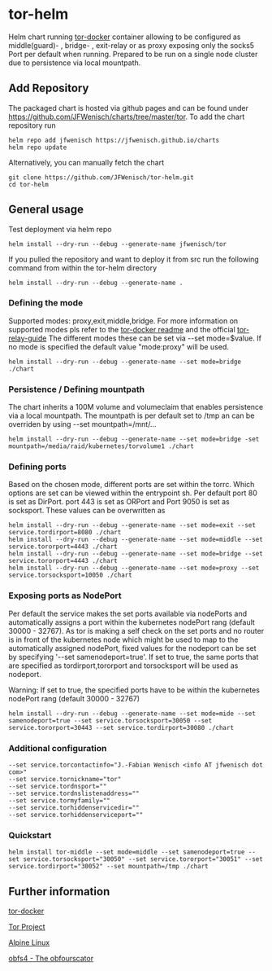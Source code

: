 
# tor-helm
Helm chart running [tor-docker](https://github.com/JFWenisch/tor-docker) container allowing to be configured as middle(guard)- , bridge- , exit-relay or as proxy exposing only the socks5 Port per default when running. Prepared to be run on a single node cluster due to persistence via local mountpath.


## Add Repository
The packaged chart is hosted via github pages and can be found under https://github.com/JFWenisch/charts/tree/master/tor. To add the chart repository run

```
helm repo add jfwenisch https://jfwenisch.github.io/charts
helm repo update
```

Alternatively, you can manually fetch the chart
```
git clone https://github.com/JFWenisch/tor-helm.git
cd tor-helm
```

## General usage

Test deployment via helm repo

```
helm install --dry-run --debug --generate-name jfwenisch/tor

```

If you pulled the repository and want to deploy it from src run the following command from within the tor-helm directory

```
helm install --dry-run --debug --generate-name .

```


### Defining the mode
Supported modes: proxy,exit,middle,bridge. For more information on supported modes pls refer to the [tor-docker readme](https://github.com/JFWenisch/tor-docker) and the official [tor-relay-guide](https://trac.torproject.org/projects/tor/wiki/TorRelayGuide)
The different modes these can be set via --set mode=$value. If no mode is specified the default value "mode:proxy" will be used.

```
helm install --dry-run --debug --generate-name --set mode=bridge ./chart

```

### Persistence / Defining mountpath
The chart inherits a 100M volume and volumeclaim that enables persistence via a local mountpath. The mountpath is per default set to /tmp an can be overriden by using --set mountpath=/mnt/...

```
helm install --dry-run --debug --generate-name --set mode=bridge -set mountpath=/media/raid/kubernetes/torvolume1 ./chart

```

### Defining ports
Based on the chosen mode, different ports are set within the torrc. Which options are set can be viewed within the entrypoint sh. Per default port 80 is set as DirPort. port 443 is set as ORPort and Port 9050 is set as socksport. These values can be overwritten as

```
helm install --dry-run --debug --generate-name --set mode=exit --set service.tordirport=8080 ./chart
helm install --dry-run --debug --generate-name --set mode=middle --set service.tororport=4443 ./chart
helm install --dry-run --debug --generate-name --set mode=bridge --set service.tororport=4443 ./chart
helm install --dry-run --debug --generate-name --set mode=proxy --set service.torsocksport=10050 ./chart

```
### Exposing ports as NodePort
Per default the service makes the set ports available via nodePorts and automatically assigns a port within the kubernetes nodePort rang (default 30000 - 32767). As tor is making a self check on the set ports and no router is in front of the kubernetes node which might be used to map to the automatically assigned nodePort, fixed values for the nodeport can be set by specifying '--set samenodeport=true'. If set to true, the same ports that are specified as tordirport,tororport and torsocksport  will be used as nodeport.

Warning: If set to true, the specified ports have to be within the kubernetes nodePort rang (default 30000 - 32767)

```
helm install --dry-run --debug --generate-name --set mode=mide --set samenodeport=true --set service.torsocksport=30050 --set service.tororport=30443 --set service.tordirport=30080 ./chart

```

### Additional configuration


```
--set service.torcontactinfo="J.-Fabian Wenisch <info AT jfwenisch dot com>"
--set service.tornickname="tor"
--set service.tordnsport=""
--set service.tordnslistenaddress=""
--set service.tormyfamily=""
--set service.torhiddenservicedir=""
--set service.torhiddenserviceport=""
```

### Quickstart
```
helm install tor-middle --set mode=middle --set samenodeport=true --set service.torsocksport="30050" --set service.tororport="30051" --set service.tordirport="30052" --set mountpath=/tmp ./chart
```


## Further information

[tor-docker](https://github.com/JFWenisch/tor-docker)

[Tor Project](https://www.torproject.org/)

[Alpine Linux ](https://alpinelinux.org/)

[obfs4 - The obfourscator](https://gitlab.com/yawning/obfs4)
